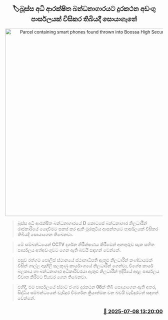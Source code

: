 <p align='center'><b><h2 align='center' title='Parcel containing smart phones found thrown into Boossa High Security Prison'>🏷බූස්ස අධි ආරක්ෂිත බන්ධනාගාරයට දුරකථන අඩංගු පාර්සලයක් විසිකර තිබියදී සොයාගැනේ</h2></b></p>
<p align='center'><img src='https://helakuru.sgp1.cdn.digitaloceanspaces.com/esana/images/lib/bussa-prison.jpg' width='600' alt='Parcel containing smart phones found thrown into Boossa High Security Prison'></p>

> බූස්ස අධි ආරක්ෂිත බන්ධනාගාරයේ D කොටසේ බන්ධනාගාර නිලධාරීන් රාජකාරියේ යෙදවීමට සකස් කර ඇති මුරකුටිය ආසන්නයට පාර්සලයක් විසිකර තිබියදී සොයාගෙන තිබෙනවා.

> මේ සම්බන්ධයෙන් CCTV දර්ශන නිරීක්ෂණය කිරීමෙන් අනතුරුව සැක සහිත පාර්සලය අත්අඩංගුවට ගෙන ඇති බවයි සඳහන් වෙන්නේ.

> පසුව රත්ගම පොලිස් ස්ථානයේ ස්ථානාධිපති ඇතුළු නිලධාරීන් කණ්ඩායමක් විසින් ගාල්ල ඇඟිලි සලකුණු කාර්යාංශයේ නිලධාරීන් ගෙන්වා, විශේෂ කාර්ය බලකාය හා බන්ධනාගාර අධිකාරිවරයා ඇතුළු නිලධාරීන් ඉදිරියේ අදාළ පාර්සලය විවෘත කිරීමට පියවර ගෙන තිබෙනවා.

> එහිදී, එම පාර්සලයේ ස්මාට් ජංගම දුරකථන 08ක් තිබී සොයාගෙන ඇති අතර, සිද්ධිය සම්බන්ධයෙන් වැඩිදුර විමර්ශන ක්‍රියාත්මක වන බවයි වැඩිදුරටත් සඳහන් වෙන්නේ.



<h3 align='right'><a href='https://www.helakuru.lk/esana/p/111678/'>📅 2025-07-08 13:20:00</a></h3>
